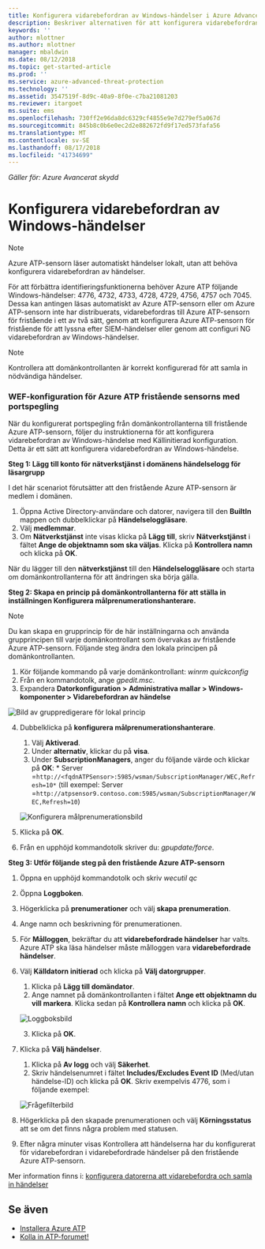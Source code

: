 ```yaml
---
title: Konfigurera vidarebefordran av Windows-händelser i Azure Advanced Threat Protection | Microsoft Docs
description: Beskriver alternativen för att konfigurera vidarebefordran av Windows-händelser med Azure ATP
keywords: ''
author: mlottner
ms.author: mlottner
manager: mbaldwin
ms.date: 08/12/2018
ms.topic: get-started-article
ms.prod: ''
ms.service: azure-advanced-threat-protection
ms.technology: ''
ms.assetid: 3547519f-8d9c-40a9-8f0e-c7ba21081203
ms.reviewer: itargoet
ms.suite: ems
ms.openlocfilehash: 730ff2e96da8dc6329cf4855e9e7d279ef5a067d
ms.sourcegitcommit: 845b8c0b6e0ec2d2e882672fd9f17ed573fafa56
ms.translationtype: MT
ms.contentlocale: sv-SE
ms.lasthandoff: 08/17/2018
ms.locfileid: "41734699"
---
```

*Gäller för: Azure Avancerat skydd*



# <a name="configuring-windows-event-forwarding"></a>Konfigurera vidarebefordran av Windows-händelser

> [!NOTE]
> Azure ATP-sensorn läser automatiskt händelser lokalt, utan att behöva konfigurera vidarebefordran av händelser.


För att förbättra identifieringsfunktionerna behöver Azure ATP följande Windows-händelser: 4776, 4732, 4733, 4728, 4729, 4756, 4757 och 7045. Dessa kan antingen läsas automatiskt av Azure ATP-sensorn eller om Azure ATP-sensorn inte har distribuerats, vidarebefordras till Azure ATP-sensorn för fristående i ett av två sätt, genom att konfigurera Azure ATP-sensorn för fristående för att lyssna efter SIEM-händelser eller genom att configuri NG vidarebefordran av Windows-händelser.

> [!NOTE]
> Kontrollera att domänkontrollanten är korrekt konfigurerad för att samla in nödvändiga händelser.

### <a name="wef-configuration-for-azure-atp-standalone-sensors-with-port-mirroring"></a>WEF-konfiguration för Azure ATP fristående sensorns med portspegling

När du konfigurerat portspegling från domänkontrollanterna till fristående Azure ATP-sensorn, följer du instruktionerna för att konfigurera vidarebefordran av Windows-händelse med Källinitierad konfiguration. Detta är ett sätt att konfigurera vidarebefordran av Windows-händelse. 

**Steg 1: Lägg till konto för nätverkstjänst i domänens händelselogg för läsargrupp** 

I det här scenariot förutsätter att den fristående Azure ATP-sensorn är medlem i domänen.

1.  Öppna Active Directory-användare och datorer, navigera till den **BuiltIn** mappen och dubbelklickar på **Händelseloggläsare**. 
2.  Välj **medlemmar**.
4.  Om **Nätverkstjänst** inte visas klicka på **Lägg till**, skriv **Nätverkstjänst** i fältet **Ange de objektnamn som ska väljas**. Klicka på **Kontrollera namn** och klicka på **OK**. 

När du lägger till den **nätverkstjänst** till den **Händelseloggläsare** och starta om domänkontrollanterna för att ändringen ska börja gälla.

**Steg 2: Skapa en princip på domänkontrollanterna för att ställa in inställningen Konfigurera målprenumerationshanterare.** 
> [!Note] 
> Du kan skapa en grupprincip för de här inställningarna och använda grupprincipen till varje domänkontrollant som övervakas av fristående Azure ATP-sensorn. Följande steg ändra den lokala principen på domänkontrollanten.     

1.  Kör följande kommando på varje domänkontrollant: *winrm quickconfig*
2.  Från en kommandotolk, ange *gpedit.msc*.
3.  Expandera **Datorkonfiguration > Administrativa mallar > Windows-komponenter > Vidarebefordran av händelse**

 ![Bild av gruppredigerare för lokal princip](media/wef%201%20local%20group%20policy%20editor.png)

4.  Dubbelklicka på **konfigurera målprenumerationshanterare**.
   
    1.  Välj **Aktiverad**.
    2.  Under **alternativ**, klickar du på **visa**.
    3.  Under **SubscriptionManagers**, anger du följande värde och klickar på **OK**: * Server =`http://<fqdnATPSensor>:5985/wsman/SubscriptionManager/WEC,Refresh=10*` (till exempel: Server =`http://atpsensor9.contoso.com:5985/wsman/SubscriptionManager/WEC,Refresh=10`)
    
    ![Konfigurera målprenumerationsbild](media/wef%202%20config%20target%20sub%20manager.png)
    
5.  Klicka på **OK**.
6.  Från en upphöjd kommandotolk skriver du: *gpupdate/force*. 

**Steg 3: Utför följande steg på den fristående Azure ATP-sensorn** 

1.  Öppna en upphöjd kommandotolk och skriv *wecutil qc*
2.  Öppna **Loggboken**. 
3.  Högerklicka på **prenumerationer** och välj **skapa prenumeration**. 

   1.   Ange namn och beskrivning för prenumerationen. 
   2.   För **Målloggen**, bekräftar du att **vidarebefordrade händelser** har valts. Azure ATP ska läsa händelser måste målloggen vara **vidarebefordrade händelser**. 
   3.   Välj **Källdatorn initierad** och klicka på **Välj datorgrupper**.
        1.  Klicka på **Lägg till domändator**.
        2.  Ange namnet på domänkontrollanten i fältet **Ange ett objektnamn du vill markera**. Klicka sedan på **Kontrollera namn** och klicka på **OK**. 
       
        ![Loggboksbild](media/wef3%20event%20viewer.png)
   
        
        3.  Klicka på **OK**.
   4.   Klicka på **Välj händelser**.

        1. Klicka på **Av logg** och välj **Säkerhet**.
        2. Skriv händelsenumret i fältet **Includes/Excludes Event ID** (Med/utan händelse-ID) och klicka på **OK**. Skriv exempelvis 4776, som i följande exempel:

        ![Frågefilterbild](media/wef-4-query-filter.png)

   5.   Högerklicka på den skapade prenumerationen och välj **Körningsstatus** att se om det finns några problem med statusen. 
   6.   Efter några minuter visas Kontrollera att händelserna har du konfigurerat för vidarebefordran i vidarebefordrade händelser på den fristående Azure ATP-sensorn.


Mer information finns i: [konfigurera datorerna att vidarebefordra och samla in händelser](https://technet.microsoft.com/library/cc748890)

## <a name="see-also"></a>Se även

- [Installera Azure ATP](install-atp-step1.md)
- [Kolla in ATP-forumet!](https://aka.ms/azureatpcommunity)
